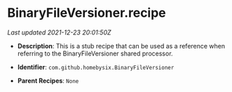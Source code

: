 # BinaryFileVersioner.recipe

_Last updated 2021-12-23 20:01:50Z_

- **Description**: This is a stub recipe that can be used as a reference when referring to the BinaryFileVersioner shared processor.

- **Identifier**: `com.github.homebysix.BinaryFileVersioner`

- **Parent Recipes**: `None`
